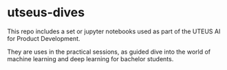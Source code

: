 # utseus-dives
This repo includes a set or jupyter notebooks used as part of the UTEUS AI for Product Development.

They are uses in the practical sessions, as guided dive into the world of machine learning and deep learning for bachelor students.
